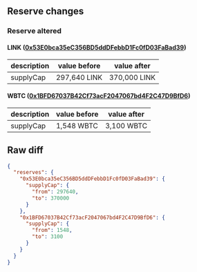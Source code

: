 ## Reserve changes

### Reserve altered

#### LINK ([0x53E0bca35eC356BD5ddDFebbD1Fc0fD03FaBad39](https://polygonscan.com/address/0x53E0bca35eC356BD5ddDFebbD1Fc0fD03FaBad39))

| description | value before | value after |
| --- | --- | --- |
| supplyCap | 297,640 LINK | 370,000 LINK |


#### WBTC ([0x1BFD67037B42Cf73acF2047067bd4F2C47D9BfD6](https://polygonscan.com/address/0x1BFD67037B42Cf73acF2047067bd4F2C47D9BfD6))

| description | value before | value after |
| --- | --- | --- |
| supplyCap | 1,548 WBTC | 3,100 WBTC |


## Raw diff

```json
{
  "reserves": {
    "0x53E0bca35eC356BD5ddDFebbD1Fc0fD03FaBad39": {
      "supplyCap": {
        "from": 297640,
        "to": 370000
      }
    },
    "0x1BFD67037B42Cf73acF2047067bd4F2C47D9BfD6": {
      "supplyCap": {
        "from": 1548,
        "to": 3100
      }
    }
  }
}
```